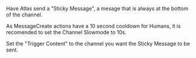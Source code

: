 Have Atlas send a "Sticky Message", a mesage that is always at the bottom of the channel.

As MessageCreate actions have a 10 second cooldown for Humans, it is recomended to set the Channel Slowmode to 10s.

Set the "Trigger Content" to the channel you want the Sticky Message to be sent.